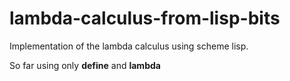 # lambda-calculus-from-lisp-bits
Implementation of the lambda calculus using scheme lisp.

So far using only **define** and **lambda**
